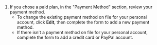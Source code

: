 1. If you chose a paid plan, in the "Payment Method" section, review your payment method.
    - To change the existing payment method on file for your personal account, click **Edit**, then complete the form to add a new payment method.
    - If there isn't a payment method on file for your personal account, complete the form to add a credit card or PayPal account.
